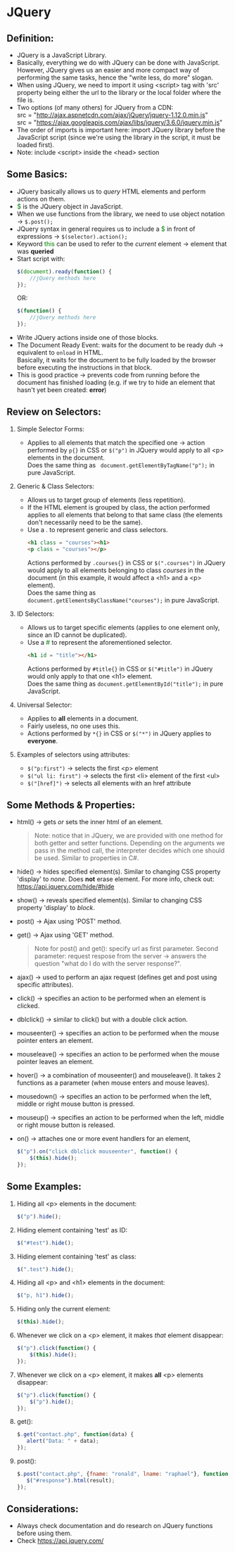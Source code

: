 # JQuery

## Definition:

- JQuery is a JavaScript Library.
- Basically, everything we do with JQuery can be done with JavaScript. However, JQuery gives us an easier and more compact way of performing the same tasks, hence the "write less, do more" slogan.
- When using JQuery, we need to import it using \<script> tag with 'src' property being either the url to the library or the local folder where the file is.
- Two options (of many others) for JQuery from a CDN: <br>
    src = "http://ajax.aspnetcdn.com/ajax/jQuery/jquery-1.12.0.min.js" <br>
    src = "https://ajax.googleapis.com/ajax/libs/jquery/3.6.0/jquery.min.js" 
- The order of imports is important here: import JQuery library before the JavaScript script (since we're using the library <i>in</i> the script, it must be loaded first).
- Note: include \<script> inside the \<head> section <br>


## Some Basics:

- JQuery basically allows us to <i>query</i> HTML elements and perform actions on them.
- <span style="color: green">$</span> is the JQuery object in JavaScript.
- When we use functions from the library, we need to use object notation -> <code>$.post();</code>
- JQuery syntax in general requires us to include a <span style = "color: green">$</span> in front of expressions -> <code>\$(selector).action();</code>
- Keyword <span style="color: green">this</span> can be used to refer to the <i>current</i> element -> element that was <b>queried</b>
- Start script with:
    ```js
    $(document).ready(function() {
        //jQuery methods here
    });
    ```
    OR:
    ```js
    $(function() {
        //jQuery methods here
    });
    ```
- Write JQuery actions inside one of those blocks.
- The Document Ready Event: waits for the document to be ready duh -> equivalent to <code>onload</code> in HTML. <br>
    Basically, it waits for the document to be fully loaded by the browser before executing the instructions in that block.
- This is good practice -> prevents code from running before the document has finished loading (e.g. if we try to hide an element that hasn't yet been created: <b>error</b>) <br>

## Review on Selectors:

1. Simple Selector Forms:
    - Applies to all elements that match the specified one -> action performed by <code>p{}</code> in CSS or <code>\$("p")</code> in JQuery would apply to all \<p> elements in the document. <br>
    Does the same thing as <code> document.getElementByTagName("p");</code> in pure JavaScript.

2. Generic & Class Selectors:
    - Allows us to target group of elements (less repetition).
    - If the HTML element is grouped by class, the action performed applies to all elements that belong to that same class (the elements don't necessarily need to be the same).
    - Use a <span style="color: green">.</span> to represent generic and class selectors.
        ```html
        <h1 class = "courses"><h1>
        <p class = "courses"></p>
        ```
        Actions performed by <code>.courses{}</code> in CSS or <code>\$(".courses")</code> in JQuery would apply to all elements belonging to class <i>courses</i> in the document (in this example, it would affect a \<h1> and a \<p> element). <br>
        Does the same thing as <code>document.getElementsByClassName("courses");</code> in pure JavaScript. <br>

3. ID Selectors:
    - Allows us to target specific elements (applies to one element only, since an ID cannot be duplicated).
    - Use a <span style="color: green">#</span> to represent the aforementioned selector.
        ```html
        <h1 id = "title"></h1>
        ```
        Actions performed by <code>#title{}</code> in CSS or <code>\$("#title")</code> in JQuery would only apply to that one \<h1> element. <br>
        Does the same thing as <code>document.getElementById("title");</code> in pure JavaScript.<br>

4. Universal Selector:
    - Applies to <b>all</b> elements in a document.
    - Fairly useless, no one uses this.
    - Actions performed by <code>\*{}</code> in CSS or <code>$("*")</code> in JQuery applies to <b>everyone</b>. <br>

5. Examples of selectors using attributes:
    - <code>$("p:first")</code> -> selects the first \<p> element
    - <code>$("ul li: first")</code> -> selects the first \<li> element of the first \<ul>
    - <code>$("[href]")</code> -> selects all elements with an href attribute

## Some Methods & Properties:

- html() -> gets <i>or</i> sets the inner html of an element.
    <blockquote>
        Note: notice that in JQuery, we are provided with one method for both getter and setter functions. Depending on the arguments we pass in the method call, the interpreter decides which one should be used. Similar to properties in C#.
    </blockquote> 

- hide() -> hides specified element(s). Similar to changing CSS property 'display' to <i>none</i>. Does <b>not</b> erase element. For more info, check out: https://api.jquery.com/hide/#hide

- show() -> reveals specified element(s). Similar to changing CSS property 'display' to <i>block</i>.

- post() -> Ajax using 'POST' method.

- get() -> Ajax using 'GET' method.
    <blockquote>
        Note for post() and get(): specify url as first parameter.
        Second parameter: request respose from the server -> answers the question "what do I do with the server response?".
    </blockquote> 

- ajax() -> used to perform an ajax request (defines get and post using specific attributes).

- click() -> specifies an action to be performed when an element is clicked.

- dblclick() -> similar to click() but with a double click action.

- mouseenter() -> specifies an action to be performed when the mouse pointer enters an element.

- mouseleave() -> specifies an action to be performed when the mouse pointer leaves an element.

- hover() -> a combination of mouseenter() and mouseleave(). It takes 2 functions as a parameter (when mouse enters and mouse leaves).

- mousedown() -> specifies an action to be performed when the left, middle or right mouse button is pressed.

- mouseup() -> specifies an action to be performed when the left, middle or right mouse button is released.

- on() -> attaches one or more event handlers for an element,
    ```js
    $("p").on("click dblclick mouseenter", function() {
        $(this).hide();
    });
    ```

## Some Examples:

1. Hiding all \<p> elements in the document:
    ```js
    $("p").hide(); 
    ```
2. Hiding element containing 'test' as ID:
    ```js
    $("#test").hide(); 
    ```
3. Hiding element containing 'test' as class:
    ```js
    $(".test").hide(); 
    ```
4. Hiding all \<p> and \<h1> elements in the document:
    ```js
    $("p, h1").hide(); 
    ```
5. Hiding only the current element:
    ```js
    $(this).hide(); 
    ```
6. Whenever we click on a \<p> element, it makes <i>that</i> element disappear:
    ```js
    $("p").click(function() {
        $(this).hide();
    });
    ```
7. Whenever we click on a \<p> element, it makes <b>all</b> \<p> elements disappear:
    ```js
    $("p").click(function() {
        $("p").hide();
    });
    ```
8. get():
     ```js
    $.get("contact.php", function(data) {
        alert("Data: " + data);
    });
    ```
8. post():
     ```js
    $.post("contact.php", {fname: "ronald", lname: "raphael"}, function(result) {
        $("#response").html(result);
    });
    ```
## Considerations:

- Always check documentation and do research on JQuery functions before using them.
- Check https://api.jquery.com/